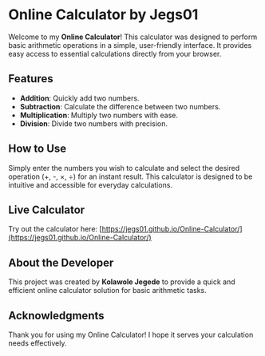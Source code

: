 # Online Calculator by Jegs01

Welcome to my **Online Calculator**! This calculator was designed to perform basic arithmetic operations in a simple, user-friendly interface. It provides easy access to essential calculations directly from your browser.

## Features

- **Addition**: Quickly add two numbers.
- **Subtraction**: Calculate the difference between two numbers.
- **Multiplication**: Multiply two numbers with ease.
- **Division**: Divide two numbers with precision.

## How to Use

Simply enter the numbers you wish to calculate and select the desired operation (+, -, ×, ÷) for an instant result. This calculator is designed to be intuitive and accessible for everyday calculations.

## Live Calculator

Try out the calculator here: [https://jegs01.github.io/Online-Calculator/](https://jegs01.github.io/Online-Calculator/)

## About the Developer

This project was created by **Kolawole Jegede** to provide a quick and efficient online calculator solution for basic arithmetic tasks.

## Acknowledgments

Thank you for using my Online Calculator! I hope it serves your calculation needs effectively.
